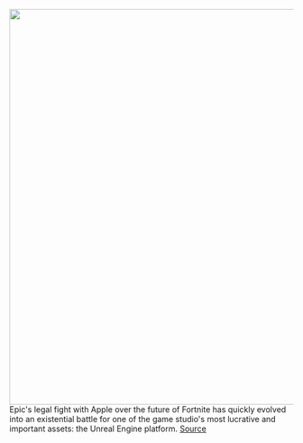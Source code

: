 <img src='https://cdn.vox-cdn.com/thumbor/czf8Zm6avha16Tp3Wk91YGp-sbk=/0x0:3840x2160/1200x675/filters:focal(1541x925:2155x1539)/cdn.vox-cdn.com/uploads/chorus_image/image/67297358/Unreal_Engine_5_18.0.jpg' width='700px' /><br/>
Epic's legal fight with Apple over the future of Fortnite has quickly evolved into an existential battle for one of the game studio's most lucrative and important assets: the Unreal Engine platform.
<a href='https://www.theverge.com/2020/8/26/21402443/epic-fortnite-apple-unreal-engine-ios-game-developers-lawsuit'> Source <a/>